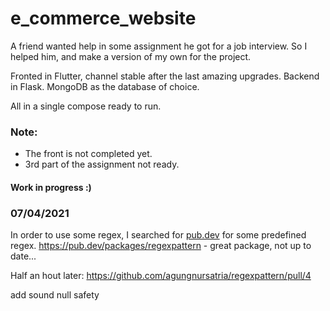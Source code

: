 # e_commerce_website

A friend wanted help in some assignment he got for a job interview.
So I helped him, and make a version of my own for the project.

Fronted in Flutter, channel stable after the last amazing upgrades.
Backend in Flask.
MongoDB as the database of choice.

All in a single compose ready to run.

### Note:
* The front is not completed yet.
* 3rd part of the assignment not ready.

#### Work in progress :)


### 07/04/2021

In order to use some regex, I searched for [pub.dev](https://pub.dev/) for some predefined regex.
https://pub.dev/packages/regexpattern - great package, not up to date...

Half an hout later:
https://github.com/agungnursatria/regexpattern/pull/4

add sound null safety
